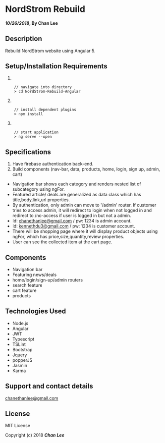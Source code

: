 # NordStrom Rebuild

#### _10/26/2018_, By Chan Lee

## Description

Rebuild NordStrom website using Angular 5.


## Setup/Installation Requirements
1.
```
    // navigate into directory
    > cd NordStrom-Rebuild-Angular
```
2.    
```
    // install dependent plugins
    > npm install
```
3.
```
    // start application
    > ng serve --open
```

## Specifications

1. Have firebase authentication back-end.
2. Build components (nav-bar, data, products, home, login, sign up, admin, cart)

* Navigation bar shows each category and renders nested list of subcategory using ngFor.
* Featured article/ deals are generalized as data class which has title,body,link,url properties.
* By authentication, only admin can move to '/admin' router. If customer tries to access admin, it will redirect to login when not logged in and redirect to /no-access if user is logged in but not a admin.
* Id: chanethanlee@gmail.com / pw: 1234 is admin account.
* Id: kennethdu3@gmail.com / pw: 1234 is customer account.
* There will be shopping page where it will display product objects using ngFor, which has price,size,quantity,review properties.
* User can see the collected item at the cart page.


## Components

* Navigation bar
* Featuring news/deals
* home/login/sign-up/admin routers
* search feature
* cart feature
* products


## Technologies Used

* Node.js
* Angular
* JWT
* Typescript
* TSLint
* Bootstrap
* Jquery
* popperJS
* Jasmin
* Karma

## Support and contact details

chanethanlee@gmail.com

## License

MIT License

Copyright (c) 2018 **_Chan Lee_**